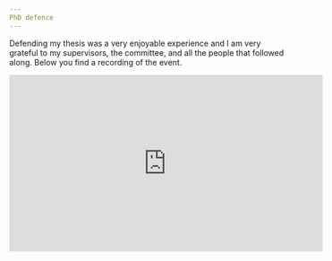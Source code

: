 ```yaml
---
PhD defence
---
```


Defending my thesis was a very enjoyable experience and I am very grateful to my supervisors, the committee, and all the people that followed along.
Below you find a recording of the event.

<iframe width="560" height="315" src="https://www.youtube.com/embed/dxsZLfhFYy4" frameborder="0" allow="autoplay; encrypted-media" allowfullscreen></iframe>
